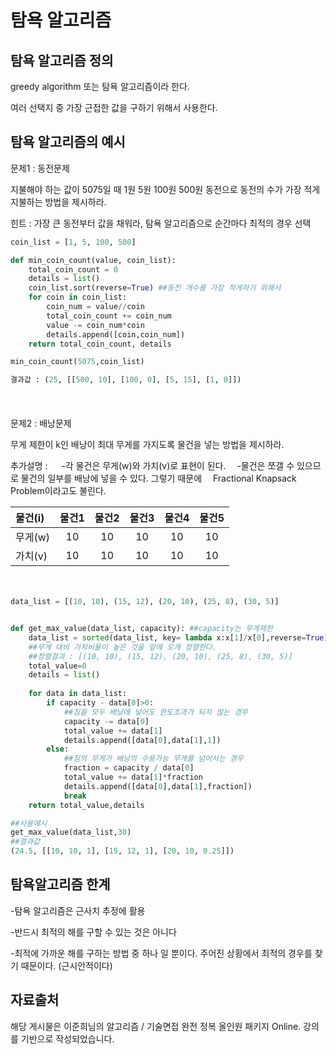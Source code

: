 ﻿탐욕 알고리즘
==
탐욕 알고리즘 정의
-
greedy algorithm 또는 탐욕 알고리즘이라 한다.

여러 선택지 중 가장 근접한 값을 구하기 위해서 사용한다.

탐욕 알고리즘의 예시
-
문제1 : 동전문제

지불해야 하는 값이 5075일 때 1원 5원 100원 500원 동전으로 동전의 수가 가장 적게 지불하는 방법을 제시하라. 

힌트 : 가장 큰 동전부터 값을 채워라, 탐욕 알고리즘으로 순간마다 최적의 경우 선택

```python
coin_list = [1, 5, 100, 500]

def min_coin_count(value, coin_list):
    total_coin_count = 0
    details = list()
    coin_list.sort(reverse=True) ##동전 개수를 가장 작게하기 위해서
    for coin in coin_list:
        coin_num = value//coin
        total_coin_count += coin_num
        value -= coin_num*coin
        details.append([coin,coin_num])
    return total_coin_count, details
```

```python
min_coin_count(5075,coin_list)
```

```python
결과값 : (25, [[500, 10], [100, 0], [5, 15], [1, 0]])
```
　
</br>
</br>
문제2 : 배낭문제

무게 제한이 k인 배낭이 최대 무게를 가지도록 물건을 넣는 방법을 제시하라.
 
 추가설명 :
　 -각 물건은 무게(w)와 가치(v)로 표현이 된다. 
　-물건은 쪼갤 수 있으므로 물건의 일부를 배낭에 넣을 수 있다. 그렇기 때문에
　Fractional Knapsack Problem이라고도 불린다.

|물건(i) |물건1|물건2|물건3|물건4|물건5|
|:--|:--:|:--:|:--:|:--:|:--:|
|무게(w)  | 10 |10 |10 |10 |10 |
|가치(v)  | 10 |10 |10 |10 |10 |
　				   

```python
data_list = [(10, 10), (15, 12), (20, 10), (25, 8), (30, 5)]


def get_max_value(data_list, capacity): ##capacity는 무게제한
    data_list = sorted(data_list, key= lambda x:x[1]/x[0],reverse=True)
    ##무게 대비 가치비율이 높은 것을 앞에 오게 정렬한다.
	##정렬결과 : [(10, 10), (15, 12), (20, 10), (25, 8), (30, 5)]
    total_value=0
    details = list()
    
    for data in data_list:
        if capacity - data[0]>0:
            ##짐을 모두 배낭에 넣어도 한도초과가 되지 않는 경우
            capacity -= data[0]
            total_value += data[1]
            details.append([data[0],data[1],1])
        else:
            ##짐의 무게가 배낭의 수용가능 무게를 넘어서는 경우
            fraction = capacity / data[0]
            total_value += data[1]*fraction
            details.append([data[0],data[1],fraction])
            break
    return total_value,details
```    
            
```python
##사용예시
get_max_value(data_list,30)	
##결과값
(24.5, [[10, 10, 1], [15, 12, 1], [20, 10, 0.25]])
```            
탐욕알고리즘 한계
-

-탐욕 알고리즘은 근사치 추정에 활용

-반드시 최적의 해를 구할 수 있는 것은 아니다

-최적에 가까운 해를 구하는 방법 중 하나 일 뿐이다. 주어진 상황에서 최적의 경우를 찾기 때문이다. (근시안적이다)

자료출처
-
해당 게시물은 이준희님의 알고리즘 / 기술면접 완전 정복 올인원 패키지 Online. 강의를 기반으로 작성되었습니다.
